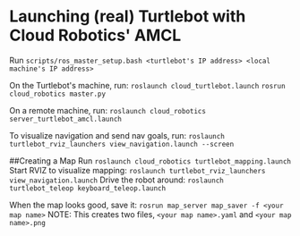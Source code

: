 # Launching (real) Turtlebot with Cloud Robotics' AMCL
Run `scripts/ros_master_setup.bash <turtlebot's IP address> <local machine's IP address>`

On the Turtlebot's machine, run:
`roslaunch cloud_turtlebot.launch`
`rosrun cloud_robotics master.py`

On a remote machine, run:
`roslaunch cloud_robotics server_turtlebot_amcl.launch` 

To visualize navigation and send nav goals, run:
`roslaunch turtlebot_rviz_launchers view_navigation.launch --screen`

##Creating a Map
Run `roslaunch cloud_robotics turtlebot_mapping.launch`
Start RVIZ to visualize mapping: `roslaunch turtlebot_rviz_launchers view_navigation.launch`
Drive the robot around: `roslaunch turtlebot_teleop keyboard_teleop.launch`

When the map looks good, save it: `rosrun map_server map_saver -f <your map name>`
NOTE: This creates two files, `<your map name>.yaml` and `<your map name>.png`
